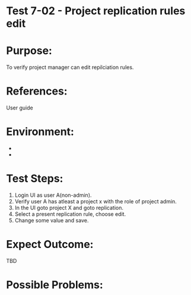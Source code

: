Test 7-02 - Project replication rules edit
=======

# Purpose:

To verify project manager can edit repilciation rules.

# References:
User guide

# Environment:
* 
* 

# Test Steps:

1. Login UI as user A(non-admin).  
2. Verify user A has atleast a project x with the role of project admin.  
3. In the UI goto project X and goto replication.  
4. Select a present replication rule, choose edit.  
5. Change some value and save.  

# Expect Outcome:

TBD

# Possible Problems:


